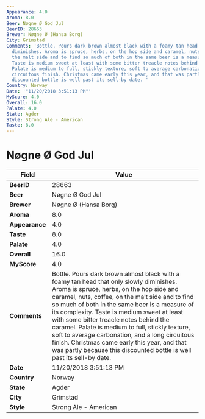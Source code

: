 ```yaml
---
Appearance: 4.0
Aroma: 8.0
Beer: Nøgne Ø God Jul
BeerID: 28663
Brewer: Nøgne Ø (Hansa Borg)
City: Grimstad
Comments: 'Bottle. Pours dark brown almost black with a foamy tan head that only slowly
  diminishes. Aroma is spruce, herbs, on the hop side and caramel, nuts, coffee, on
  the malt side and to find so much of both in the same beer is a measure of its complexity.
  Taste is medium sweet at least with some bitter treacle notes behind the caramel.
  Palate is medium to full, stickly texture, soft to average carbonation, and a long
  circuitous finish. Christmas came early this year, and that was partly because this
  discounted bottle is well past its sell-by date. '
Country: Norway
Date: '"11/20/2018 3:51:13 PM"'
MyScore: 4.0
Overall: 16.0
Palate: 4.0
State: Agder
Style: Strong Ale - American
Taste: 8.0
---
```


# Nøgne Ø God Jul

| Field         | Value |
|---------------|-------|
| **BeerID** | 28663 |
| **Beer** | Nøgne Ø God Jul |
| **Brewer** | Nøgne Ø (Hansa Borg) |
| **Aroma** | 8.0 |
| **Appearance** | 4.0 |
| **Taste** | 8.0 |
| **Palate** | 4.0 |
| **Overall** | 16.0 |
| **MyScore** | 4.0 |
| **Comments** | Bottle. Pours dark brown almost black with a foamy tan head that only slowly diminishes. Aroma is spruce, herbs, on the hop side and caramel, nuts, coffee, on the malt side and to find so much of both in the same beer is a measure of its complexity. Taste is medium sweet at least with some bitter treacle notes behind the caramel. Palate is medium to full, stickly texture, soft to average carbonation, and a long circuitous finish. Christmas came early this year, and that was partly because this discounted bottle is well past its sell-by date.  |
| **Date** | 11/20/2018 3:51:13 PM |
| **Country** | Norway |
| **State** | Agder |
| **City** | Grimstad |
| **Style** | Strong Ale - American |
